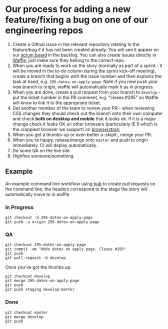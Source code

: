 # Our process for adding a new feature/fixing a bug on one of our engineering repos

1. Create a Github issue in the relevant repository relating to the feature/bug if it has not been created already. You will see it appear on our [scrum board](http://waffle.io/makersacademy/engineering) in the backlog. You can also create issues directly in [Waffle](https://www.waffle.io), just make sure they belong to the correct repo.
2. When you are ready to work on the story (normally as part of a sprint - it will be moved in the to-do column during the sprint kick-off meeting), create a branch that begins with the issue number and then explains the task at hand, e.g. `295-dates-on-apply-page`. Note if you now push your new branch to origin, waffle will automatically mark it as in progress
3. When you are done, create a pull request from your branch to `develop` - put the ticket number in the PR comment, e.g. "closes #295" so Waffle will know to link it to the appropriate ticket.
4. Get another member of the team to review your PR - when reviewing CSS changes they should check out the branch onto their own computer and check **both on desktop and mobile** that it looks ok. If it is a major change check it looks OK on other browsers (particularly IE 9 which is the crappiest browser we support) on [browserstack](https://www.browserstack.com/start)
5. When you get a thumbs-up or even better a :shipit:, merge your PR. 
6. When you're happy, rebase/merge onto `master` and push to origin immediately. CI will deploy automatically. 
7. Do some QA on the live site.
8. Highfive someone/something.

## Example

An example command line workflow using [hub](https://github.com/github/hub) to create pull requests on the command line, the headers correspond to the stage the story will automatically move to in waffle

### In Progress
```
git checkout -b 295-dates-on-apply-page
git push -u origin 295-dates-on-apply-page
```

### QA
```
git checkout 295-dates-on-apply-page
git commit -am "Adds dates on apply page. Closes #295"
git push
git pull-request -b develop
```

Once you've got the thumbs up:

```
git checkout develop
git merge 295-dates-on-apply-page
git push
git push staging develop:master
```

### Done
```
git checkout master
git merge develop
git push
```
